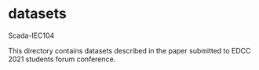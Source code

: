 # datasets
Scada-IEC104


This directory contains datasets described in the paper submitted to EDCC 2021 students forum conference.
